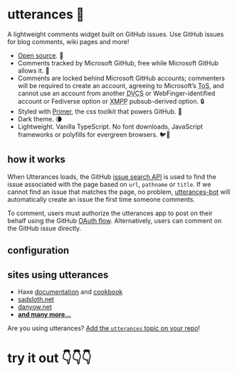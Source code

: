 # utterances 🔮

A lightweight comments widget built on GitHub issues. Use GitHub issues for blog comments, wiki pages and more!

- [Open source](https://github.com/utterance). 🙌
- Comments tracked by Microsoft GitHub, free while Microsoft GitHub allows it. 📡
- Comments are locked behind Microsoft GitHub accounts; commenters will be required to create an account, agreeing to Microsoft’s <abbr title="terms of service">ToS</abbr>, and cannot use an account from another <abbr title="distributed version control system">DVCS</abbr> or WebFinger-identified account or Fediverse option or <abbr title="Extensible Messaging and Presence Protocol">XMPP</abbr> pubsub-derived option. 🔒
- Styled with [Primer](http://primer.style), the css toolkit that powers GitHub. 💅
- Dark theme. 🌘
- Lightweight. Vanilla TypeScript. No font downloads, JavaScript frameworks or polyfills for evergreen browsers. 🐦🌲

## how it works

When Utterances loads, the GitHub [issue search API](https://developer.github.com/v3/search/#search-issues) is used to find the issue associated with the page based on `url`, `pathname` or `title`. If we cannot find an issue that matches the page, no problem, [utterances-bot](https://github.com/utterances-bot) will automatically create an issue the first time someone comments.

To comment, users must authorize the utterances app to post on their behalf using the GitHub [OAuth flow](https://developer.github.com/v3/oauth/#web-application-flow). Alternatively, users can comment on the GitHub issue directly.

## configuration

## sites using utterances

- Haxe [documentation](https://haxe.org/manual) and [cookbook](https://code.haxe.org/)
- [sadsloth.net](https://sadsloth.net/)
- [danyow.net](https://danyow.net)
- **[and many more...](https://github.com/topics/utterances)**

Are you using utterances? [Add the `utterances` topic on your repo](https://docs.github.com/en/github/administering-a-repository/classifying-your-repository-with-topics)!

# try it out 👇👇👇
